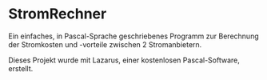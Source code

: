 # StromRechner
Ein einfaches, in Pascal-Sprache geschriebenes Programm zur Berechnung der Stromkosten 
und -vorteile zwischen 2 Stromanbietern.

Dieses Projekt wurde mit Lazarus, einer kostenlosen Pascal-Software, erstellt.
